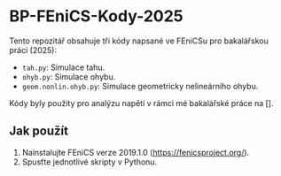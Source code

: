 # BP-FEniCS-Kody-2025
Tento repozitář obsahuje tři kódy napsané ve FEniCSu pro bakalářskou práci (2025):
- `tah.py`: Simulace tahu.
- `ohyb.py`: Simulace ohybu.
- `geom.nonlin.ohyb.py`: Simulace geometricky nelineárního ohybu.

Kódy byly použity pro analýzu napětí v rámci mé bakalářské práce na [].
## Jak použít
1. Nainstalujte FEniCS verze 2019.1.0 (https://fenicsproject.org/).
2. Spusťte jednotlivé skripty v Pythonu.
